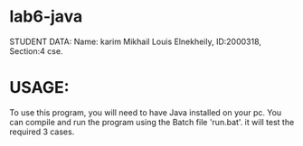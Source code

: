 # lab6-java
STUDENT DATA:
Name: karim Mikhail Louis Elnekheily, ID:2000318, Section:4 cse.


# USAGE:
To use this program, you will need to have Java installed on your pc. You can compile and run the program using the Batch file 'run.bat'. it will test the required 3 cases.
